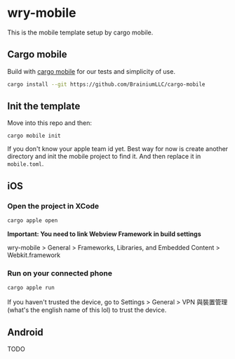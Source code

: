 # wry-mobile

This is the mobile template setup by cargo mobile.

## Cargo mobile

Build with [cargo mobile](https://github.com/BrainiumLLC/cargo-mobile) for our tests and simplicity of use.

```bash
cargo install --git https://github.com/BrainiumLLC/cargo-mobile
```

## Init the template

Move into this repo and then:

```
cargo mobile init
```

If you don't know your apple team id yet. Best way for now is create another directory and init the mobile project to find it. And then replace it in `mobile.toml`.

## iOS

### Open the project in XCode

```bash
cargo apple open
```

**Important: You need to link Webview Framework in build settings**

wry-mobile > General > Frameworks, Libraries, and Embedded Content > Webkit.framework 

### Run on your connected phone

```bash
cargo apple run
```

If you haven't trusted the device, go to Settings > General > VPN 與裝置管理(what's the english name of this lol) to trust the device.

## Android

TODO

